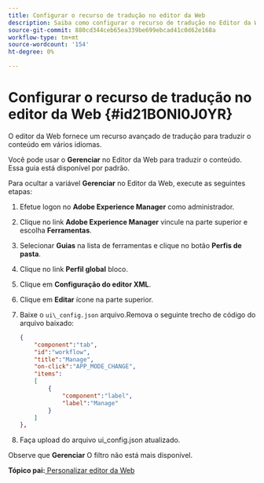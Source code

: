 ```yaml
---
title: Configurar o recurso de tradução no editor da Web
description: Saiba como configurar o recurso de tradução no Editor da Web
source-git-commit: 880cd344ceb65ea339be699ebcad41c0d62e168a
workflow-type: tm+mt
source-wordcount: '154'
ht-degree: 0%

---
```


# Configurar o recurso de tradução no editor da Web {#id21BONI0J0YR}

O editor da Web fornece um recurso avançado de tradução para traduzir o conteúdo em vários idiomas.

Você pode usar o **Gerenciar** no Editor da Web para traduzir o conteúdo. Essa guia está disponível por padrão.

Para ocultar a variável **Gerenciar** no Editor da Web, execute as seguintes etapas:

1. Efetue logon no **Adobe Experience Manager** como administrador.
1. Clique no link **Adobe Experience Manager** vincule na parte superior e escolha **Ferramentas**.
1. Selecionar **Guias** na lista de ferramentas e clique no botão **Perfis de pasta**.
1. Clique no link **Perfil global** bloco.
1. Clique em **Configuração do editor XML**.
1. Clique em **Editar** ícone na parte superior.
1. Baixe o `ui\_config.json` arquivo.Remova o seguinte trecho de código do arquivo baixado:

   ```json
   {
       "component":"tab",
       "id":"workflow",
       "title":"Manage",
       "on-click":"APP_MODE_CHANGE",
       "items":
       [
           {
               "component":"label",
               "label":"Manage"
           }
       ]
   },
   ```

1. Faça upload do arquivo ui\_config.json atualizado.

Observe que **Gerenciar** O filtro não está mais disponível.

**Tópico pai:**[ Personalizar editor da Web](conf-web-editor.md)
